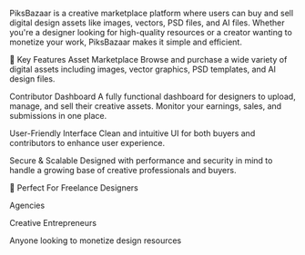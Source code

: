 PiksBazaar is a creative marketplace platform where users can buy and sell digital design assets like images, vectors, PSD files, and AI files. Whether you're a designer looking for high-quality resources or a creator wanting to monetize your work, PiksBazaar makes it simple and efficient.

🎨 Key Features
Asset Marketplace
Browse and purchase a wide variety of digital assets including images, vector graphics, PSD templates, and AI design files.

Contributor Dashboard
A fully functional dashboard for designers to upload, manage, and sell their creative assets. Monitor your earnings, sales, and submissions in one place.

User-Friendly Interface
Clean and intuitive UI for both buyers and contributors to enhance user experience.

Secure & Scalable
Designed with performance and security in mind to handle a growing base of creative professionals and buyers.

🚀 Perfect For
Freelance Designers

Agencies

Creative Entrepreneurs

Anyone looking to monetize design resources
